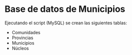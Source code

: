 # Base de datos de Municipios
Ejecutando el script (MySQL) se crean las siguientes tablas:
- Comunidades
- Provincias
- Municipios
- Núcleos
